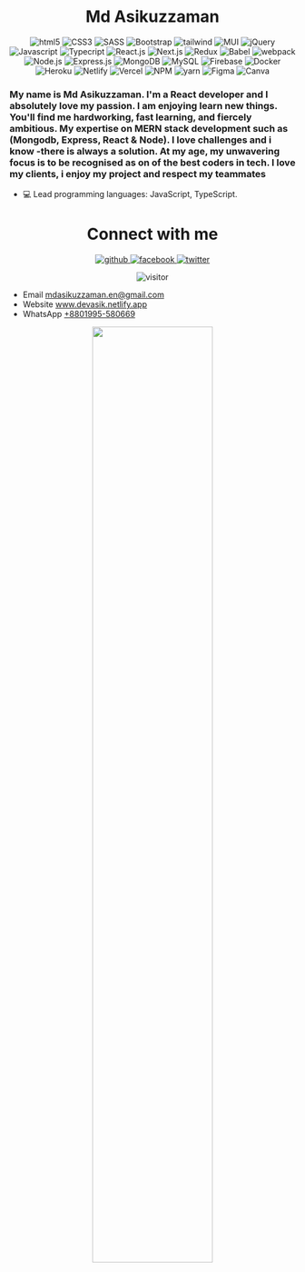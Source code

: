 
<h1 align="center" dir="auto">Md Asikuzzaman</h1>

<p align="center"><img src="https://img.shields.io/badge/html5-%23E34F26.svg?style=for-the-badge&logo=html5&logoColor=white" alt="html5"> <img src="https://img.shields.io/badge/css3-%231572B6.svg?style=for-the-badge&logo=css3&logoColor=white" alt="CSS3"> <img src="https://img.shields.io/badge/SASS-hotpink.svg?style=for-the-badge&logo=SASS&logoColor=white" alt="SASS"> <img src="https://img.shields.io/badge/bootstrap-%23563D7C.svg?style=for-the-badge&logo=bootstrap&logoColor=white" alt="Bootstrap"> <img src="https://img.shields.io/badge/tailwindcss-%2338B2AC.svg?style=for-the-badge&logo=tailwind-css&logoColor=white" alt="tailwind"> <img src="https://img.shields.io/badge/MUI-%230081CB.svg?style=for-the-badge&logo=material-ui&logoColor=white" alt="MUI"> <img src="https://img.shields.io/badge/jquery-%230769AD.svg?style=for-the-badge&logo=jquery&logoColor=white" alt="jQuery"> <img src="https://img.shields.io/badge/javascript-%23323330.svg?style=for-the-badge&logo=javascript&logoColor=%23F7DF1E" alt="Javascript"> <img src="https://img.shields.io/badge/typescript-%23007ACC.svg?style=for-the-badge&logo=typescript&logoColor=white" alt="Typecript"> <img src="https://img.shields.io/badge/react-%2320232a.svg?style=for-the-badge&logo=react&logoColor=%2361DAFB" alt="React.js"> <img src="https://img.shields.io/badge/Next-black?style=for-the-badge&logo=next.js&logoColor=white" alt="Next.js"> <img src="https://img.shields.io/badge/redux-%23593d88.svg?style=for-the-badge&logo=redux&logoColor=white" alt="Redux"> <img src="https://img.shields.io/badge/Babel-F9DC3e?style=for-the-badge&logo=babel&logoColor=black" alt="Babel"> <img src="https://img.shields.io/badge/webpack-%238DD6F9.svg?style=for-the-badge&logo=webpack&logoColor=black" alt="webpack"> <img src="https://img.shields.io/badge/node.js-6DA55F?style=for-the-badge&logo=node.js&logoColor=white" alt="Node.js"> <img src="https://img.shields.io/badge/express.js-%23404d59.svg?style=for-the-badge&logo=express&logoColor=%2361DAFB" alt="Express.js"> <img src="https://img.shields.io/badge/MongoDB-%234ea94b.svg?style=for-the-badge&logo=mongodb&logoColor=white" alt="MongoDB"> <img src="https://img.shields.io/badge/mysql-%2300f.svg?style=for-the-badge&logo=mysql&logoColor=white" alt="MySQL"> <img src="https://img.shields.io/badge/firebase-%23039BE5.svg?style=for-the-badge&logo=firebase" alt="Firebase"> <img src="https://img.shields.io/badge/docker-%230db7ed.svg?style=for-the-badge&logo=docker&logoColor=white" alt="Docker"> <img src="https://img.shields.io/badge/heroku-%23430098.svg?style=for-the-badge&logo=heroku&logoColor=white" alt="Heroku"> <img src="https://img.shields.io/badge/netlify-%23000000.svg?style=for-the-badge&logo=netlify&logoColor=#00C7B7" alt="Netlify"> <img src="https://img.shields.io/badge/vercel-%23000000.svg?style=for-the-badge&logo=vercel&logoColor=white" alt="Vercel"> <img src="https://img.shields.io/badge/NPM-%23000000.svg?style=for-the-badge&logo=npm&logoColor=white" alt="NPM"> <img src="https://img.shields.io/badge/yarn-%232C8EBB.svg?style=for-the-badge&logo=yarn&logoColor=white" alt="yarn"> <img src="https://img.shields.io/badge/figma-%23F24E1E.svg?style=for-the-badge&logo=figma&logoColor=white" alt="Figma"> <img src="https://img.shields.io/badge/Canva-%2300C4CC.svg?style=for-the-badge&logo=Canva&logoColor=white" alt="Canva"></p>

### My name is Md Asikuzzaman. I'm a React developer and I absolutely love my passion. I am enjoying learn new things. You'll find me hardworking, fast learning, and fiercely ambitious. My expertise on MERN stack development such as (Mongodb, Express, React & Node). I love challenges and i know -there is always a solution. At my age, my unwavering focus is to be recognised as on of the best coders in tech. I love my clients, i enjoy my project and respect my teammates

* 💻 Lead programming languages: JavaScript, TypeScript.

<h1 align="center" dir="auto">Connect with me</h1>

<div align="center">
    <a href="https://www.linkedin.com/in/md-asikuzzaman">
  <img src="https://camo.githubusercontent.com/a80d00f23720d0bc9f55481cfcd77ab79e141606829cf16ec43f8cacc7741e46/68747470733a2f2f696d672e736869656c64732e696f2f62616467652f4c696e6b6564496e2d3030373742353f7374796c653d666f722d7468652d6261646765266c6f676f3d6c696e6b6564696e266c6f676f436f6c6f723d7768697465" alt="github">
  </a>
<a href="https://www.facebook.com/asikuzzaman.en">
  <img src="https://camo.githubusercontent.com/2d1ffa69dd491ebeca01b2098cf8233dd09950ff5895abccd5b455ca442abc59/68747470733a2f2f696d672e736869656c64732e696f2f62616467652f46616365626f6f6b2d3138373746323f7374796c653d666f722d7468652d6261646765266c6f676f3d66616365626f6f6b266c6f676f436f6c6f723d7768697465" alt="facebook">
  </a>
  
  <a href="https://www.facebook.com/asikuzzaman.en">
  <img src="https://camo.githubusercontent.com/5d03c86f6a75f7cbe80d135d9162fbf6dc46a31253cf30a8e9bb8279b4d574d3/68747470733a2f2f696d672e736869656c64732e696f2f62616467652f547769747465722d3144413146323f7374796c653d666f722d7468652d6261646765266c6f676f3d74776974746572266c6f676f436f6c6f723d7768697465" alt="twitter">
  </a>
</div>

<p align="center" dir="auto">
<img src="https://komarev.com/ghpvc/?username=md-asikuzzaman&label=Profile%20views&color=0e75b6&style=flat" alt="visitor">
<p/>


* Email <a href="mailto:mdasikuzzaman.en@gmail.com" target="_blank">mdasikuzzaman.en@gmail.com</a>
* Website <a href="https://devasik.netlify.app" target="_blank">www.devasik.netlify.app</a>
* WhatsApp <a href="tel:+8801995-580669" target="_blank">+8801995-580669</a>



<div width="100%" align="center">
<img width="65%" src="https://github-readme-stats.vercel.app/api/top-langs/?username=Md-Asikuzzaman&theme=radical&hide_border=false&include_all_commits=true&count_private=false&layout=compact" alt="">
</div>



